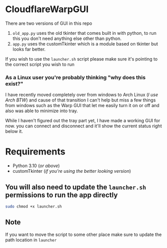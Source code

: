 # CloudflareWarpGUI
There are two versions of GUI in this repo
1. `old_app.py` uses the old tkinter that comes built in with python, to run this you don't need anything else other than python.
2. `app.py` uses the customTkinter which is a module based on tkinter but looks far better.

If you wish to use the `launcher.sh` script please make sure it's pointing to the correct script you wish to run

### As a Linux user you're probably thinking "why does this exist?"

I have recently moved completely over from windows to Arch Linux (*I use Arch BTW*) and cause of that transition I can't help but miss a few things from windows such as the Warp GUI that let me easily turn it on or off and also was able to minimize into tray.

While I haven't figured out the tray part yet, I have made a working GUI for now. you can connect and disconnect and it'll show the current status right below it.

# Requirements
- Python 3.10 (*or above*)
- customTkinter (*if you're using the better looking version*)

## You will also need to update the `launcher.sh` permissions to run the app directly
```sh
sudo chmod +x launcher.sh
```
## Note
If you want to move the script to some other place make sure to update the path location in `launcher`